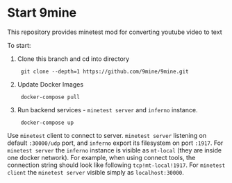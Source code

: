 # Start 9mine
This repository provides minetest mod for converting youtube video to text

To start:

1. Clone this branch and cd into directory

        git clone --depth=1 https://github.com/9mine/9mine.git

2. Update Docker Images

        docker-compose pull

3. Run backend services - `minetest server` and `inferno` instance. 
        
        docker-compose up

      
Use `minetest` client to connect to server. `minetest server` listening on default `:30000/udp` port, and `inferno` export its filesystem on port `:1917`. For `minetest server` the `inferno` instance is visible as `mt-local` (they are inside one docker network). For example, when using connect tools, the connection string should look like following `tcp!mt-local!1917`. For `minetest client` the `minetest server` visible simply as `localhost:30000`.
